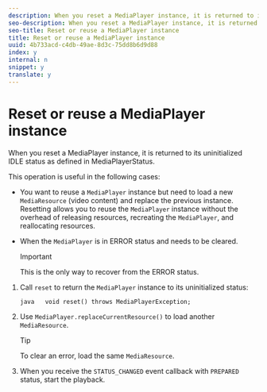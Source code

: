 ```yaml
---
description: When you reset a MediaPlayer instance, it is returned to its uninitialized IDLE status as defined in MediaPlayerStatus.
seo-description: When you reset a MediaPlayer instance, it is returned to its uninitialized IDLE status as defined in MediaPlayerStatus.
seo-title: Reset or reuse a MediaPlayer instance
title: Reset or reuse a MediaPlayer instance
uuid: 4b733acd-c4db-49ae-8d3c-75dd8b6d9d88
index: y
internal: n
snippet: y
translate: y
---
```


# Reset or reuse a MediaPlayer instance

When you reset a MediaPlayer instance, it is returned to its uninitialized IDLE status as defined in MediaPlayerStatus.

This operation is useful in the following cases: 
* You want to reuse a `MediaPlayer` instance but need to load a new `MediaResource` (video content) and replace the previous instance. Resetting allows you to reuse the `MediaPlayer` instance without the overhead of releasing resources, recreating the `MediaPlayer`, and reallocating resources. 

* When the `MediaPlayer` is in ERROR status and needs to be cleared. 
  >[!IMPORTANT]
  >
  >This is the only way to recover from the ERROR status.





1. Call `reset` to return the `MediaPlayer` instance to its uninitialized status:

   ```
   java   void reset() throws MediaPlayerException; 
   
   ```

1. Use `MediaPlayer.replaceCurrentResource()` to load another `MediaResource`.


   >[!TIP]
   >
   >To clear an error, load the same `MediaResource`. 

1. When you receive the `STATUS_CHANGED` event callback with `PREPARED` status, start the playback.
